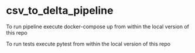 # csv_to_delta_pipeline

To run pipeline execute
docker-compose up
from within the local version of this repo

To run tests execute
pytest
from within the local version of this repo